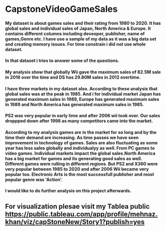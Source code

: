 # CapstoneVideoGameSales
#### My dataset is about games sales and their rating from 1980 to 2020. It has global sales and individual sales of Japan, North America & Europe. It contains different columns including deveoper, publisher, name of games,Genre etc. I have use a sample of my data as it was a big data set and creating memory issues. For time constrain i did not use whole dataset.
#### In that dataset  i tries to answer some of the questions.
#### My analysis show that globally Wii gave the maximum sales of 82.5M sale in 2016 over the time and DS has 29.80M sales in 2012 overtime.
#### I have three markets in my dataset also. According to these analysis that global sales was at the peak in 1985. And i for individual market Japan has generated maximum sales in 1989, Europe has generated maximum sales in 1989 and North America has generated maximum sales in 1985.
#### PS2 was very popular in early time and after 2006 wii took over. Our sales droppped down after 1998 as many competitors came into the market.
#### According to my analysis games are in the market for so long and by the time their demand are increasing. As time passes we have seen improvement in technology of games. Sales are also fluctuating as some year has less sales globally and individualyy as well. From PC games to video games. Individual markets impact the global sales.North America has a big market for games and its generating good sales as well. Different games were rulling in different regions. But PS2 and X360 were very popular between 1985 to 2020 and after 2006 Wii became very popular too. Electronic Arts is the most successfull publisher and most popular genre was 'Action'.
#### I would like to do further analysis on this project afterwards.
## For visualization plesae visit my Tablea public https://public.tableau.com/app/profile/mehnaz.khan/viz/capStoneNew/Story1?publish=yes
